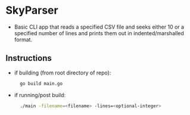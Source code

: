 # SkyParser

- Basic CLI app that reads a specified CSV file and seeks either 10 or a specified number of lines and prints them out 
in indented/marshalled format.

## Instructions
- if building (from root directory of repo):
    ```bash
      go build main.go
    ```

- if running/post build:
  ```bash
    ./main -filename=<filename> -lines=<optional-integer>
  ```
